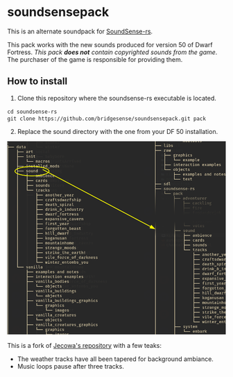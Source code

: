 # soundsensepack
This is an alternate soundpack for [SoundSense-rs](https://github.com/prixt/soundsense-rs).

This pack works with the new sounds produced for version 50 of
Dwarf Fortress. *This pack **does not** contain copyrighted sounds 
from the game*. The purchaser of the game is responsible for providing them.

## How to install
1. Clone this repository where the soundsense-rs executable is located.

```
cd soundsense-rs
git clone https://github.com/bridgesense/soundsensepack.git pack
```

2. Replace the sound directory with the one from your DF 50 installation.

![copy the sound directory over to this soundpack](https://github.com/bridgesense/soundsensepack/blob/master/replace-sound-directory.png?raw=truereplace_sound_directory.png)

This is a fork of [Jecowa's repository](https://github.com/jecowa) with a few teaks:
* The weather tracks have all been tapered for background ambiance.
* Music loops pause after three tracks.
